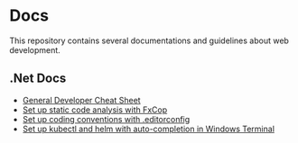# Docs

This repository contains several documentations and guidelines about web development.

## .Net Docs
- [General Developer Cheat Sheet](./development-cheat-cheet.md)
- [Set up static code analysis with FxCop](./setup-static-code-analysis-fxcop.md)
- [Set up coding conventions with .editorconfig](./setup-coding-style-editorconfig.md)
- [Set up kubectl and helm with auto-completion in Windows Terminal](./setup-kubectl-bashrc-windows-terminal.md)

